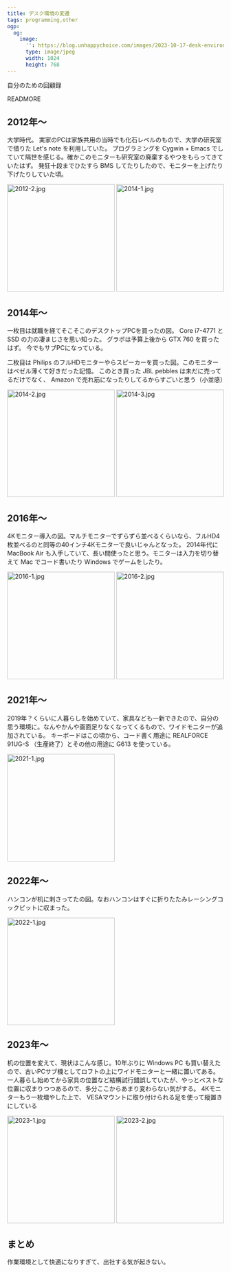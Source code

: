 ```yaml
---
title: デスク環境の変遷
tags: programming,other
ogp:
  og:
    image:
      '': https://blog.unhappychoice.com/images/2023-10-17-desk-environment/2023-2.jpg
      type: image/jpeg
      width: 1024
      height: 768
---
```


自分のための回顧録

READMORE

## 2012年〜
大学時代。
実家のPCは家族共用の当時でも化石レベルのもので、大学の研究室で借りた Let's note を利用していた。
プログラミングを Cygwin + Emacs でしていて隔世を感じる。確かこのモニターも研究室の廃棄するやつをもらってきていたはず。 
発狂十段までひたすら BMS してたりしたので、モニターを上げたり下げたりしていた頃。 

[<img src="/images/2023-10-17-desk-environment/2012-2.jpg" alt="2012-2.jpg" style="display: inline-block; height: 250px;">](/images/2023-10-17-desk-environment/2012-2.jpg)
[<img src="/images/2023-10-17-desk-environment/2014-1.jpg" alt="2014-1.jpg" style="display: inline-block; height: 250px;">](/images/2023-10-17-desk-environment/2014-1.jpg)

## 2014年〜
一枚目は就職を経てそこそこのデスクトップPCを買ったの図。 Core i7-4771 と SSD の力の凄まじさを思い知った。
グラボは予算上後から GTX 760 を買ったはず。 今でもサブPCになっている。

二枚目は Philips のフルHDモニターやらスピーカーを買った図。このモニターはベゼル薄くて好きだった記憶。
このとき買った JBL pebbles は未だに売ってるだけでなく、 Amazon で売れ筋になったりしてるからすごいと思う（小並感）

[<img src="/images/2023-10-17-desk-environment/2014-2.jpg" alt="2014-2.jpg" style="display: inline-block; height: 250px;">](/images/2023-10-17-desk-environment/2014-2.jpg)
[<img src="/images/2023-10-17-desk-environment/2014-3.jpg" alt="2014-3.jpg" style="display: inline-block; height: 250px;">](/images/2023-10-17-desk-environment/2014-3.jpg)

## 2016年〜
4Kモニター導入の図。マルチモニターでずらずら並べるくらいなら、フルHD4枚並べるのと同等の40インチ4Kモニターで良いじゃんとなった。
2014年代に MacBook Air も入手していて、長い間使ったと思う。モニターは入力を切り替えて Mac でコード書いたり Windows でゲームをしたり。

[<img src="/images/2023-10-17-desk-environment/2016-1.jpg" alt="2016-1.jpg" style="display: inline-block; height: 250px;">](/images/2023-10-17-desk-environment/2016-1.jpg)
[<img src="/images/2023-10-17-desk-environment/2016-2.jpg" alt="2016-2.jpg" style="display: inline-block; height: 250px;">](/images/2023-10-17-desk-environment/2016-2.jpg)

## 2021年〜
2019年？くらいに人暮らしを始めていて、家具なども一新できたので、自分の思う環境に。なんやかんや画面足りなくなってくるもので、ワイドモニターが追加されている。
キーボードはこの頃から、コード書く用途に REALFORCE 91UG-S （生産終了）とその他の用途に G613 を使っている。

[<img src="/images/2023-10-17-desk-environment/2021-1.jpg" alt="2021-1.jpg" style="display: inline-block; height: 250px;">](/images/2023-10-17-desk-environment/2021-1.jpg)

## 2022年〜

ハンコンが机に刺さってたの図。なおハンコンはすぐに折りたたみレーシングコックピットに収まった。

[<img src="/images/2023-10-17-desk-environment/2022-1.jpg" alt="2022-1.jpg" style="display: inline-block; height: 250px;">](/images/2023-10-17-desk-environment/2022-1.jpg)

## 2023年〜
机の位置を変えて、現状はこんな感じ。10年ぶりに Windows PC も買い替えたので、古いPCサブ機としてロフトの上にワイドモニターと一緒に置いてある。
一人暮らし始めてから家具の位置など結構試行錯誤していたが、やっとベストな位置に収まりつつあるので、多分ここからあまり変わらない気がする。
4Kモニターもう一枚増やした上で、 VESAマウントに取り付けられる足を使って縦置きにしている

[<img src="/images/2023-10-17-desk-environment/2023-1.jpg" alt="2023-1.jpg" style="display: inline-block; height: 250px;">](/images/2023-10-17-desk-environment/2023-1.jpg)
[<img src="/images/2023-10-17-desk-environment/2023-2.jpg" alt="2023-2.jpg" style="display: inline-block; height: 250px;">](/images/2023-10-17-desk-environment/2023-2.jpg)

## まとめ
作業環境として快適になりすぎて、出社する気が起きない。

